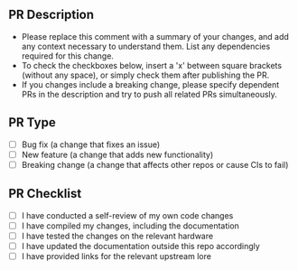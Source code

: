 ## PR Description

- Please replace this comment with a summary of your changes, and add any context
necessary to understand them. List any dependencies required for this change.
- To check the checkboxes below, insert a 'x' between square brackets (without
any space), or simply check them after publishing the PR.
- If you changes include a breaking change, please specify dependent PRs in the
description and try to push all related PRs simultaneously.

## PR Type
- [ ] Bug fix (a change that fixes an issue)
- [ ] New feature (a change that adds new functionality)
- [ ] Breaking change (a change that affects other repos or cause CIs to fail)

## PR Checklist
- [ ] I have conducted a self-review of my own code changes
- [ ] I have compiled my changes, including the documentation
- [ ] I have tested the changes on the relevant hardware
- [ ] I have updated the documentation outside this repo accordingly
- [ ] I have provided links for the relevant upstream lore
